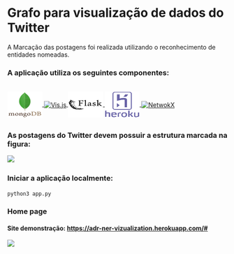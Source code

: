 
# Grafo para visualização de dados do Twitter

A Marcação das postagens foi realizada utilizando o reconhecimento de entidades nomeadas. 
### A aplicação utiliza os seguintes componentes:
<div style="display: inline_block"><br>  
  <a href="https://docs.mongodb.com/">
      <img align="center" alt="MongoDB" height="60" width="80" src="https://raw.githubusercontent.com/devicons/devicon/master/icons/mongodb/mongodb-original-wordmark.svg">  
  </a>
  <a href="https://visjs.org/">
    <img align="center" alt="Vis.js" height="60" width="80" src="https://raw.githubusercontent.com/devicons/devicon/master/icons/javascript/javascript-original">
  </a>
  <a href="https://flask.palletsprojects.com/en/2.0.x/#">
    <img align="center" alt="Flask" height="60" width="80" src="https://raw.githubusercontent.com/devicons/devicon/master/icons/flask/flask-original-wordmark.svg">
  </a>
  <a href="https://devcenter.heroku.com/categories/reference">
    <img align="center" alt="Heroku" height="60" width="80" src="https://raw.githubusercontent.com/devicons/devicon/master/icons/heroku/heroku-original-wordmark.svg">
  </a>
  <a href="https://networkx.org/">
    <img align="center" alt="NetwokX" height="60" width="80" src="https://raw.githubusercontent.com/devicons/devicon/master/icons/javascript/javascript-original">
  </a>
</div>

##


### As postagens do Twitter devem possuir a estrutura marcada na figura:
<image width='500px' src='./postagens.jpg'>

### Iniciar a aplicação localmente: 
`python3 app.py`

### Home page
#### Site demonstração: https://adr-ner-vizualization.herokuapp.com/#
<image width='500px' src='./home.jpg'>



